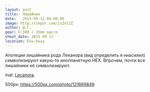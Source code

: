 ```yaml
---
layout: post
title:  Лишайник
date:   2015-09-11 00:00:00
image: http://imgur.com/jsZnlJZ
author: Д.Г.
gear: E-300 / 35mm macro
shoot_date: 2015 09 11
location: Ёль-база
---
```


Апотеции лишайника рода Леканора (вид определить я ниасилил) символизируют
какую-то инопланетную НЁХ. Впрочем, почти все лишайники её символизируют.

inat: [Lecanora](http://www.inaturalist.org/taxa/50252-Lecanora).

500px: https://500px.com/photo/121669849
